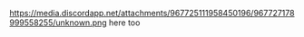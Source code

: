 https://media.discordapp.net/attachments/967725111958450196/967727178999558255/unknown.png
here too
